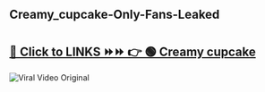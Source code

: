 
 ## Creamy_cupcake-Only-Fans-Leaked

# <h2><a href="https://clipsfans.com/Creamy_cupcake&ref=git">🔗 Click to LINKS ⏩⏩ 👉 🟢 Creamy cupcake </a></h2>

<a href="https://clipsfans.com/Creamy_cupcake&ref=git" rel="nofollow" data-target="animated-image.originalLink"><img src="https://i.ibb.co.com/xMMVF88/686577567.gif" alt="Viral Video Original" style="max-width: 100%; display: inline-block;" data-target="animated-image.originalImage"></a>
